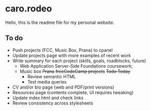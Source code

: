 # caro.rodeo

Hello, this is the readme file for my personal website.

## To do
+ Push projects (FCC, Music Box, Prana) to cpanel
+ Update projects page with more examples of recent work
+ Write summary for each project (skills, goals, roadblocks, future)
    + Web Application Server-Side Foundations coursework;
    + Music box
    ~~Prana~~
    ~~freeCodeCamp projects~~
    ~~Todo Today~~
        + Review semantic HTML
        + Test media queries
+ CV and/or bio page (web and PDF/print versions)
+ Resources page (contents complete, UI requires tweaking)
+ Update index.html and check links
+ Review consistency across stylesheets
